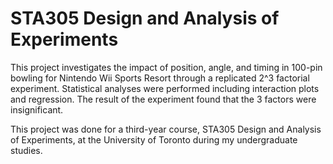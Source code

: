 # STA305 Design and Analysis of Experiments
This project investigates the impact of position, angle, and timing in 100-pin bowling for Nintendo Wii Sports Resort through a replicated 2^3 factorial experiment. Statistical analyses were performed including interaction plots and regression. The result of the experiment found that the 3 factors were insignificant.

This project was done for a third-year course, STA305 Design and Analysis of Experiments, at the University of Toronto during my undergraduate studies.
